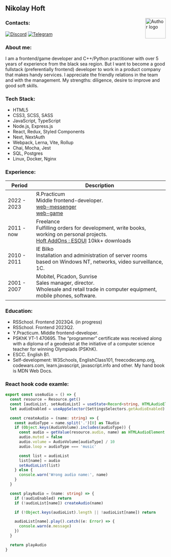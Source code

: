 ## Nikolay Hoft

<img align="right" width="64" height="64" title="Author logo" src="http://daytec.ru/img/Ranjy-96.svg">

### Contacts:

[![Discord](https://img.shields.io/badge/Discord-%237289DA.svg?logo=discord&logoColor=white)](https://discord.gg/mr.hoft) 
[![Telegram](https://img.shields.io/badge/-Telegram-0088cc?style=flat-square&logo=Telegram&logoColor=white)](https://t.me/mrHoft)

### About me:

I am a frontend/game developer and C++/Python practitioner with over 5 years of experience from the black sea region.
But I want to become a good fullstack (preferentially frontend) developer to work in a product company that makes handy services. I appreciate the friendly relations in the team and with the management. My strengths: diligence, desire to improve and good soft skills.

### Tech Stack:

- HTML5
- CSS3, SCSS, SASS
- JavaScript, TypeScript
- Node.js, Express.js
- React, Redux, Styled Components
- Next, NextAuth
- Webpack, Lerna, Vite, Rollup
- Chai, Mocha, Jest
- SQL, Postgres
- Linux, Docker, Nginx

### Experience:

| Period | Description |
| --- | --- |
| 2022 - 2023 | Я.Practicum<br/>Middle frontend-developer.<br/>[web-messenger](https://github.com/mrHoft/pet-chat)<br/>[web-game](https://github.com/fastPaws-game/fastPaws)|
| 2011 - now  | Freelance<br/>Fulfilling orders for development, write books, working on personal projects.<br/>[Hoft AddOns : ESOUI](https://www.esoui.com/downloads/author-23287.html) 10kk+ downloads|
| 2010 - 2011 | IE Bilko<br/>Installation and administration of server rooms based on Windows NT, networks, video surveillance, 1C. |
| 2001 - 2007 | Mobitel, Picadon, Sunrise<br/>Sales manager, director.<br/>Wholesale and retail trade in computer equipment, mobile phones, software. |

### Education:
- RSSchool. Frontend 2023Q4. (in progress)
- RSSchool. Frontend 2023Q2.
- Y.Practicum. Middle frontend-developer.
- PSKhK УТ-1 470695. The “programmer” certificate was received along with a diploma of a geodesist at the initiative of a computer science teacher for winning Olympiads (PSKhK).
- ESCC. English B1.
- Self-development: W3Schools, EnglishClass101, freecodecamp.org, codewars.com, learn.javascript, javascript.info and other. My hand book is MDN Web Docs.

### React hook code examle:

```ts
export const useAudio = () => {
  const resource = Resource.get()
  const [audioList, setAudioList] = useState<Record<string, HTMLAudioElement>>({})
  let audioEnabled = useAppSelector(SettingsSelectors.getAudioEnabled)

  const createAudio = (name: string) => {
    const audioType = name.split('.')[0] as TAudio
    if (Object.keys(AudioVolume).includes(audioType)) {
      const audio = getValue(resource.audio, name) as HTMLAudioElement
      audio.muted = false
      audio.volume = AudioVolume[audioType] / 10
      audio.loop = audioType === 'music'

      const list = audioList
      list[name] = audio
      setAudioList(list)
    } else {
      console.warn('Wrong audio name:', name)
    }
  }

  const playAudio = (name: string) => {
    if (!audioEnabled) return
    if (!audioList[name]) createAudio(name)

    if (!Object.keys(audioList).length || !audioList[name]) return

    audioList[name].play().catch((e: Error) => {
      console.warn(e.message)
    })
  }

  return playAudio
}
```
